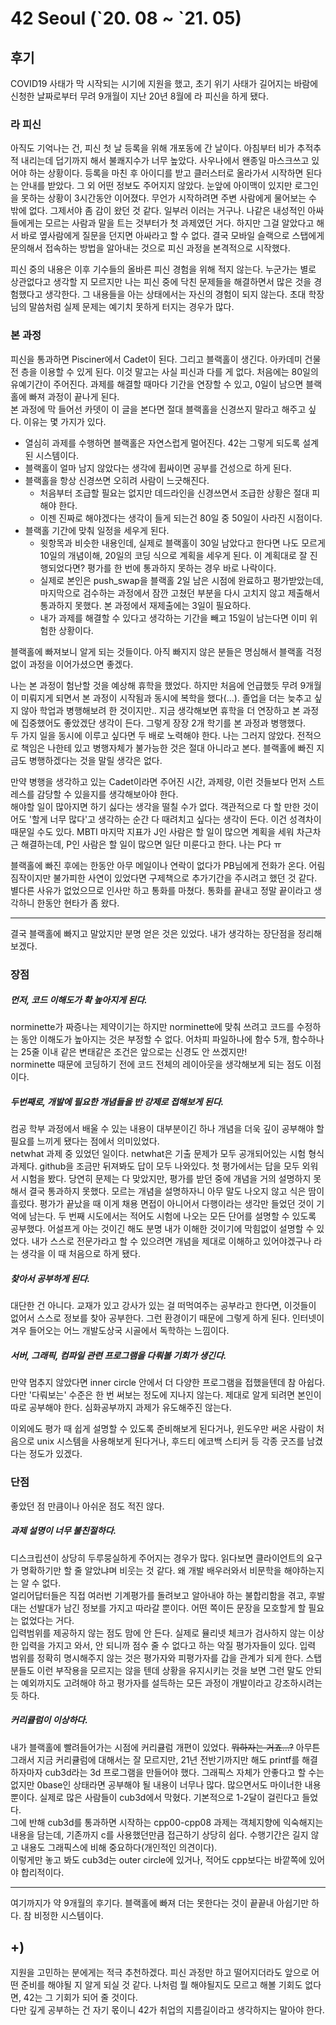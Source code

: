# 42 Seoul (\`20. 08 ~ \`21. 05)

## 후기
COVID19 사태가 막 시작되는 시기에 지원을 했고, 초기 위기 사태가 길어지는 바람에 신청한 날짜로부터 무려 9개월이 지난 20년 8월에 라 피신을 하게 됐다.  

### 라 피신

아직도 기억나는 건, 피신 첫 날 등록을 위해 개포동에 간 날이다. 아침부터 비가 추적추적 내리는데 덥기까지 해서 불쾌지수가 너무 높았다. 사우나에서 왠종일 마스크쓰고 있어야 하는 상황이다. 등록을 마친 후 아이디를 받고 클러스터로 올라가서 시작하면 된다는 안내를 받았다. 그 외 어떤 정보도 주어지지 않았다. 눈앞에 아이맥이 있지만 로그인을 못하는 상황이 3시간동안 이어졌다. 무언가 시작하려면 주변 사람에게 물어보는 수 밖에 없다. 그제서야 좀 감이 왔던 것 같다. 일부러 이러는 거구나. 나같은 내성적인 아싸들에게는 모르는 사람과 말을 트는 것부터가 첫 과제였던 거다. 하지만 그걸 알았다고 해서 바로 옆사람에게 질문을 던지면 아싸라고 할 수 없다. 결국 모바일 슬랙으로 스탭에게 문의해서 접속하는 방법을 알아내는 것으로 피신 과정을 본격적으로 시작했다.  

피신 중의 내용은 이후 기수들의 올바른 피신 경험을 위해 적지 않는다. 누군가는 별로 상관없다고 생각할 지 모르지만 나는 피신 중에 닥친 문제들을 해결하면서 많은 것을 경험했다고 생각한다. 그 내용들을 아는 상태에서는 자신의 경험이 되지 않는다. 초대 학장님의 말씀처럼 실제 문제는 예기치 못하게 터지는 경우가 많다.  

### 본 과정

피신을 통과하면 Pisciner에서 Cadet이 된다. 그리고 블랙홀이 생긴다. 아카데미 건물 전 층을 이용할 수 있게 된다. 이것 말고는 사실 피신과 다를 게 없다. 처음에는 80일의 유예기간이 주어진다. 과제를 해결할 때마다 기간을 연장할 수 있고, 0일이 남으면 블랙홀에 빠져 과정이 끝나게 된다.  
본 과정에 막 들어선 카뎃이 이 글을 본다면 절대 블랙홀을 신경쓰지 말라고 해주고 싶다. 이유는 몇 가지가 있다.

* 열심히 과제를 수행하면 블랙홀은 자연스럽게 멀어진다. 42는 그렇게 되도록 설계된 시스템이다.
* 블랙홀이 얼마 남지 않았다는 생각에 휩싸이면 공부를 건성으로 하게 된다.
* 블랙홀을 항상 신경쓰면 오히려 사람이 느긋해진다.
  - 처음부터 조급할 필요는 없지만 데드라인을 신경쓰면서 조급한 상황은 절대 피해야 한다.
  - 이젠 진짜로 해야겠다는 생각이 들게 되는건 80일 중 50일이 사라진 시점이다. 
* 블랙홀 기간에 맞춰 일정을 세우게 된다.
  - 윗항목과 비슷한 내용인데, 실제로 블랙홀이 30일 남았다고 한다면 나도 모르게 10일의 개념이해, 20일의 코딩 식으로 계획을 세우게 된다. 이 계획대로 잘 진행되었다면? 평가를 한 번에 통과하지 못하는 경우 바로 나락이다.
  - 실제로 본인은 push_swap을 블랙홀 2일 남은 시점에 완료하고 평가받았는데, 마지막으로 검수하는 과정에서 잠깐 고쳤던 부분을 다시 고치지 않고 제출해서 통과하지 못했다. 본 과정에서 재제출에는 3일이 필요하다.
  - 내가 과제를 해결할 수 있다고 생각하는 기간을 빼고 15일이 남는다면 이미 위험한 상황이다.


블랙홀에 빠져보니 알게 되는 것들이다. 아직 빠지지 않은 분들은 명심해서 블랙홀 걱정없이 과정을 이어가셨으면 좋겠다.


나는 본 과정이 험난할 것을 예상해 휴학을 했었다. 하지만 처음에 언급했듯 무려 9개월이 미뤄지게 되면서 본 과정이 시작됨과 동시에 복학을 했다(...). 졸업을 더는 늦추고 싶지 않아 학업과 병행해보려 한 것이지만.. 지금 생각해보면 휴학을 더 연장하고 본 과정에 집중했어도 좋았겠단 생각이 든다. 그렇게 장장 2개 학기를 본 과정과 병행했다.  
두 가지 일을 동시에 이루고 싶다면 두 배로 노력해야 한다. 나는 그러지 않았다. 전적으로 책임은 나한테 있고 병행자체가 불가능한 것은 절대 아니라고 본다. 블랙홀에 빠진 지금도 병행하겠다는 것을 말릴 생각은 없다.  

만약 병행을 생각하고 있는 Cadet이라면 주어진 시간, 과제량, 이런 것들보다 먼저 스트레스를 감당할 수 있을지를 생각해보아야 한다.  
해야할 일이 많아지면 하기 싫다는 생각을 떨칠 수가 없다. 객관적으로 다 할 만한 것이어도 '할게 너무 많다'고 생각하는 순간 다 때려치고 싶다는 생각이 든다.
이건 성격차이 때문일 수도 있다. MBTI 마지막 지표가 J인 사람은 할 일이 많으면 계획을 세워 차근차근 해결하는데, P인 사람은 할 일이 많으면 일단 미룬다고 한다. 나는 P다 ㅠ

블랙홀에 빠진 후에는 한동안 아무 메일이나 연락이 없다가 PB님에게 전화가 온다. 어림짐작이지만 불가피한 사연이 있었다면 구제책으로 추가기간을 주시려고 했던 것 같다. 별다른 사유가 없었으므로 인사만 하고 통화를 마쳤다. 통화를 끝내고 정말 끝이라고 생각하니 한동안 현타가 좀 왔다.


---

결국 블랙홀에 빠지고 말았지만 분명 얻은 것은 있었다. 내가 생각하는 장단점을 정리해보겠다.

### 장점


##### 먼저, 코드 이해도가 확 높아지게 된다.

norminette가 짜증나는 제약이기는 하지만 norminette에 맞춰 쓰려고 코드를 수정하는 동안 이해도가 높아지는 것은 부정할 수 없다. 어차피 파일하나에 함수 5개, 함수하나는 25줄 이내 같은 변태같은 조건은 앞으로는 신경도 안 쓰겠지만!  
norminette 때문에 코딩하기 전에 코드 전체의 레이아웃을 생각해보게 되는 점도 이점이다.

##### 두번째로, 개발에 필요한 개념들을 반 강제로 접해보게 된다.

컴공 학부 과정에서 배울 수 있는 내용이 대부분이긴 하나 개념을 더욱 깊이 공부해야 할 필요를 느끼게 됐다는 점에서 의미있었다.  
netwhat 과제 중 있었던 일이다. netwhat은 기출 문제가 모두 공개되어있는 시험 형식 과제다. github을 조금만 뒤져봐도 답이 모두 나와있다. 첫 평가에서는 답을 모두 외워서 시험을 봤다. 당연히 문제는 다 맞았지만, 평가를 받던 중에 개념을 거의 설명하지 못해서 결국 통과하지 못했다. 모르는 개념을 설명하자니 아무 말도 나오지 않고 식은 땀이 흘렀다. 평가가 끝났을 때 이게 채용 면접이 아니어서 다행이라는 생각만 들었던 것이 기억에 남는다. 두 번째 시도에서는 적어도 시험에 나오는 모든 단어를 설명할 수 있도록 공부했다. 어설프게 아는 것이긴 해도 분명 내가 이해한 것이기에 막힘없이 설명할 수 있었다. 내가 스스로 전문가라고 할 수 있으려면 개념을 제대로 이해하고 있어야겠구나 라는 생각을 이 때 처음으로 하게 됐다.

##### 찾아서 공부하게 된다.

대단한 건 아니다. 교재가 있고 강사가 있는 걸 떠먹여주는 공부라고 한다면, 이것들이 없어서 스스로 정보를 찾아 공부한다. 그런 환경이기 때문에 그렇게 하게 된다. 인터넷이 겨우 들어오는 어느 개발도상국 시골에서 독학하는 느낌이다.

##### 서버, 그래픽, 컴파일 관련 프로그램을 다뤄볼 기회가 생긴다.

만약 멈추지 않았다면 inner circle 안에서 더 다양한 프로그램을 접했을텐데 참 아쉽다. 다만 '다뤄보는' 수준은 한 번 써보는 정도에 지나지 않는다. 제대로 알게 되려면 본인이 따로 공부해야 한다. 심화공부까지 과제가 유도해주진 않는다. 

이외에도 평가 때 쉽게 설명할 수 있도록 준비해보게 된다거나, 윈도우만 써온 사람이 처음으로 unix 시스템을 사용해보게 된다거나, 후드티 에코백 스티커 등 각종 굿즈를 남겼다는 정도가 있겠다.

### 단점

좋았던 점 만큼이나 아쉬운 점도 적진 않다.

##### 과제 설명이 너무 불친절하다.

디스크립션이 상당히 두루뭉실하게 주어지는 경우가 많다. 읽다보면 클라이언트의 요구가 명확하기만 할 줄 알았냐며 비웃는 것 같다. 왜 개발 배우러와서 비문학을 해야하는지는 알 수 없다.  
얼리어답터들은 직접 여러번 기계평가를 돌려보고 알아내야 하는 불합리함을 겪고, 후발대는 선발대가 남긴 정보를 가지고 따라갈 뿐이다. 어떤 쪽이든 문장을 모호할게 할 필요는 없었다는 거다.  
입력범위를 제공하지 않는 점도 맘에 안 든다. 실제로 뮬리넷 체크가 검사하지 않는 이상한 입력을 가지고 와서, 안 되니까 점수 줄 수 없다고 하는 악질 평가자들이 있다. 입력 범위를 정확히 명시해주지 않는 것은 평가자와 피평가자를 갑을 관계가 되게 한다. 스탭 분들도 이런 부작용을 모르지는 않을 텐데 상황을 유지시키는 것을 보면 그런 말도 안되는 예외까지도 고려해야 하고 평가자를 설득하는 모든 과정이 개발이라고 강조하시려는 듯 하다.

##### 커리큘럼이 이상하다.

내가 블랙홀에 빨려들어가는 시점에 커리큘럼 개편이 있었다. ~~뭐하자는 거죠...?~~ 아무튼 그래서 지금 커리큘럼에 대해서는 잘 모르지만, 21년 전반기까지만 해도 printf를 해결하자마자 cub3d라는 3d 프로그램을 만들어야 했다. 그래픽스 자체가 안좋다고 할 수는 없지만 0base인 상태라면 공부해야 될 내용이 너무나 많다. 많으면서도 마이너한 내용 뿐이다. 실제로 많은 사람들이 cub3d에서 막혔다. 기본적으로 1-2달이 걸린다고 들었다.  
그에 반해 cub3d를 통과하면 시작하는 cpp00-cpp08 과제는 객체지향에 익숙해지는 내용을 담는데, 기존까지 c를 사용했던만큼 접근하기 상당히 쉽다. 수행기간은 길지 않고 내용도 그래픽스에 비해 중요하다(개인적인 의견이다).  
이렇게만 놓고 봐도 cub3d는 outer circle에 있거나, 적어도 cpp보다는 바깥쪽에 있어야 합리적이다. 

---

여기까지가 약 9개월의 후기다. 블랙홀에 빠져 더는 못한다는 것이 끝끝내 아쉽기만 하다. 참 비정한 시스템이다.


## +)
지원을 고민하는 분에게는 적극 추천하겠다. 피신 과정만 하고 떨어지더라도 앞으로 어떤 준비를 해야될 지 알게 되실 것 같다. 나처럼 뭘 해야될지도 모르고 해볼 기회도 없다면, 42는 그 기회가 되어 줄 것이다.  
다만 깊게 공부하는 건 자기 몫이니 42가 취업의 지름길이라고 생각하지는 말아야 한다.

